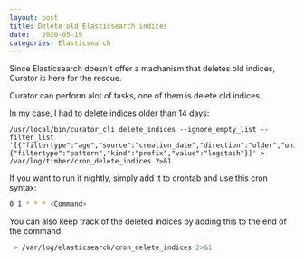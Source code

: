 ```yaml
---
layout: post
title: Delete old Elasticsearch indices
date:   2020-05-19
categories: Elasticsearch
---
```

Since Elasticsearch doesn't offer a machanism that deletes old indices, Curator is here for the rescue.

Curator can perform alot of tasks, one of them is delete old indices.

In my case, I had to delete indices older than 14 days:

```shell
/usr/local/bin/curator_cli delete_indices --ignore_empty_list --filter_list '[{"filtertype":"age","source":"creation_date","direction":"older","unit":"days","unit_count":14},{"filtertype":"pattern","kind":"prefix","value":"logstash"}]' > /var/log/timber/cron_delete_indices 2>&1
```

If you want to run it nightly, simply add it to crontab and use this cron syntax:
```bash
0 1 * * * <Command>
```

You can also keep track of the deleted indices by adding this to the end of the command:
```bash
 > /var/log/elasticsearch/cron_delete_indices 2>&1
```
